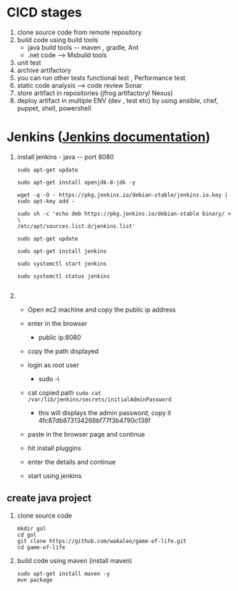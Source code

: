 # CICD stages 
   1. clone source code from remote repository
   2. build code using build tools 
       *  java build tools -- maven , gradle, Ant
       *  .net code --> Msbuild tools 
   3. unit test
   4. archive artifactory
   5. you can run other tests functional test , Performance test
   6. static code analysis --> code review Sonar
   7. store artifact in repositories (jfrog artifactory/ Nexus)
   8. deploy artifact in multiple ENV (dev , test etc) by using ansible, chef, puppet, shell, powershell 
# Jenkins ([Jenkins documentation](https://www.jenkins.io/doc/))
   1. install jenkins - java -- port 8080
      ```
      sudo apt-get update

      sudo apt-get install openjdk-8-jdk -y

      wget -q -O - https://pkg.jenkins.io/debian-stable/jenkins.io.key | sudo apt-key add -

      sudo sh -c 'echo deb https://pkg.jenkins.io/debian-stable binary/ > \
      /etc/apt/sources.list.d/jenkins.list'
      
      sudo apt-get update

      sudo apt-get install jenkins
  
      sudo systemctl start jenkins

      sudo systemctl status jenkins
    
      ```
   2. 
      * Open ec2 machine and copy the public ip address
      * enter in the browser 
         * public ip:8080
      * copy the path displayed

      * login as root user
         * sudo -i
      * cat copied path 
         `sudo cat /var/lib/jenkins/secrets/initialAdminPassword`
         * this will displays the admin password, copy it
            4fc87db873134268bf77f3b4790c138f
      * paste in the browser page and continue
      * hit install pluggins
      * enter the details and continue
      * start using jenkins
## create java project 
   1. clone source code 
      ```
      mkdir gol
      cd gol
      git clone https://github.com/wakaleo/game-of-life.git
      cd game-of-life
      
      ```
   2. build code using maven (install maven)
      ```
      sudo apt-get install maven -y
      mvn package
      ``` 